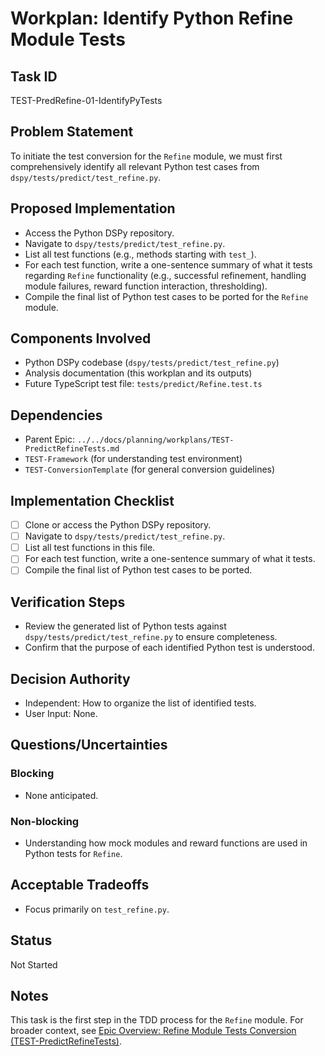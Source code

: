 # Workplan: Identify Python Refine Module Tests

## Task ID
TEST-PredRefine-01-IdentifyPyTests

## Problem Statement
To initiate the test conversion for the `Refine` module, we must first comprehensively identify all relevant Python test cases from `dspy/tests/predict/test_refine.py`.

## Proposed Implementation
- Access the Python DSPy repository.
- Navigate to `dspy/tests/predict/test_refine.py`.
- List all test functions (e.g., methods starting with `test_`).
- For each test function, write a one-sentence summary of what it tests regarding `Refine` functionality (e.g., successful refinement, handling module failures, reward function interaction, thresholding).
- Compile the final list of Python test cases to be ported for the `Refine` module.

## Components Involved
- Python DSPy codebase (`dspy/tests/predict/test_refine.py`)
- Analysis documentation (this workplan and its outputs)
- Future TypeScript test file: `tests/predict/Refine.test.ts`

## Dependencies
- Parent Epic: `../../docs/planning/workplans/TEST-PredictRefineTests.md`
- `TEST-Framework` (for understanding test environment)
- `TEST-ConversionTemplate` (for general conversion guidelines)

## Implementation Checklist
- [ ] Clone or access the Python DSPy repository.
- [ ] Navigate to `dspy/tests/predict/test_refine.py`.
- [ ] List all test functions in this file.
- [ ] For each test function, write a one-sentence summary of what it tests.
- [ ] Compile the final list of Python test cases to be ported.

## Verification Steps
- Review the generated list of Python tests against `dspy/tests/predict/test_refine.py` to ensure completeness.
- Confirm that the purpose of each identified Python test is understood.

## Decision Authority
- Independent: How to organize the list of identified tests.
- User Input: None.

## Questions/Uncertainties
### Blocking
- None anticipated.
### Non-blocking
- Understanding how mock modules and reward functions are used in Python tests for `Refine`.

## Acceptable Tradeoffs
- Focus primarily on `test_refine.py`.

## Status
Not Started

## Notes
This task is the first step in the TDD process for the `Refine` module.
For broader context, see [Epic Overview: Refine Module Tests Conversion (TEST-PredictRefineTests)](../../docs/planning/workplans/TEST-PredictRefineTests.md).